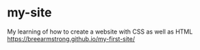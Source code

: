 # my-site
My learning of how to create a website with CSS as well as HTML
https://breearmstrong.github.io/my-first-site/
